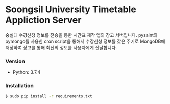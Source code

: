 # Soongsil University Timetable Appliction Server
숭실대 수강신청 정보를 전송을 통한 시간표 제작 앱의 장고 서버입니다. pysaint와 pymongo를 사용한 cron script을 통해서 수강신청 정보를 잦은 주기로 MongoDB에 저장하여 장고를 통해 최신의 정보를 사용자에게 전달합니다.

### Version
- Python: 3.7.4

### Installation

```sh
$ sudo pip install -r requirements.txt
```
